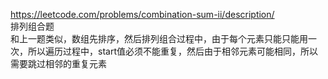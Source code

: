 https://leetcode.com/problems/combination-sum-ii/description/  
排列组合题  
和上一题类似，数组先排序，然后排列组合过程中，由于每个元素只能只能用一次，所以遍历过程中，start值必须不能重复，然后由于相邻元素可能相同，所以需要跳过相邻的重复元素